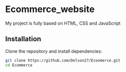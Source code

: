 # Ecommerce_website

My project is fully based on HTML, CSS and JavaScript

## Installation

Clone the repository and install dependencies:

```bash
git clone https://github.com/Delson27/Ecoomerce.git
cd Ecommerce
